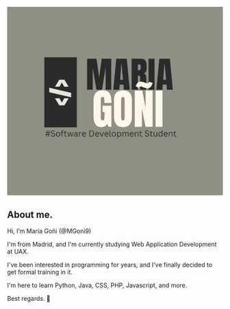 
![Imagen portada](mgonifoto.png)

## About me.

Hi, I’m María Goñi (@MGoni9)

I'm from Madrid, and I'm currently studying Web Application Development at UAX. 

I've been interested in programming for years, and I've finally decided to get formal training in it.

I'm here to learn Python, Java, CSS, PHP, Javascript, and more.
  

Best regards. 🤘





<!---
MGoni9/MGoni9 is a ✨ special ✨ repository because its `README.md` (this file) appears on your GitHub profile.
You can click the Preview link to take a look at your changes.
--->
